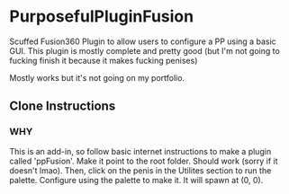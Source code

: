 # PurposefulPluginFusion

Scuffed Fusion360 Plugin to allow users to configure a PP using a basic GUI. This plugin is mostly complete and pretty good (but I'm not going to 
fucking finish it because it makes fucking penises)

Mostly works but it's not going on my portfolio.

## Clone Instructions

### WHY

This is an add-in, so follow basic internet instructions to make a plugin called 'ppFusion'. Make it point to the root folder. Should work (sorry if it doesn't lmao). Then, click on the penis in the Utilites section to run the palette. Configure using the palette to make it. It will spawn at (0, 0).